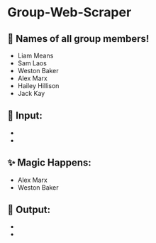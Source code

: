 # Group-Web-Scraper

## 👥 Names of all group members!
- Liam Means
- Sam Laos
- Weston Baker
- Alex Marx
- Hailey Hillison
- Jack Kay

## 🔢 Input:
- 
- 
## ✨ Magic Happens:
- Alex Marx
- Weston Baker
## 💬 Output:
- 
- 
